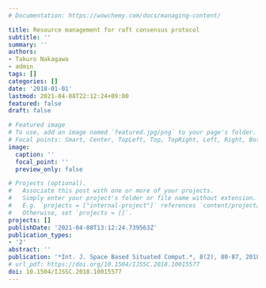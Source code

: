 ```yaml
---
# Documentation: https://wowchemy.com/docs/managing-content/

title: Resource management for raft consensus protocol
subtitle: ''
summary: ''
authors:
- Takuro Nakagawa
- admin
tags: []
categories: []
date: '2018-01-01'
lastmod: 2021-04-08T22:12:24+09:00
featured: false
draft: false

# Featured image
# To use, add an image named `featured.jpg/png` to your page's folder.
# Focal points: Smart, Center, TopLeft, Top, TopRight, Left, Right, BottomLeft, Bottom, BottomRight.
image:
  caption: ''
  focal_point: ''
  preview_only: false

# Projects (optional).
#   Associate this post with one or more of your projects.
#   Simply enter your project's folder or file name without extension.
#   E.g. `projects = ["internal-project"]` references `content/project/deep-learning/index.md`.
#   Otherwise, set `projects = []`.
projects: []
publishDate: '2021-04-08T13:12:24.739563Z'
publication_types:
- '2'
abstract: ''
publication: '*Int. J. Space Based Situated Comput.*, 8(2), 80-87, 2018'
# url_pdf: https://doi.org/10.1504/IJSSC.2018.10015577
doi: 10.1504/IJSSC.2018.10015577
---
```

